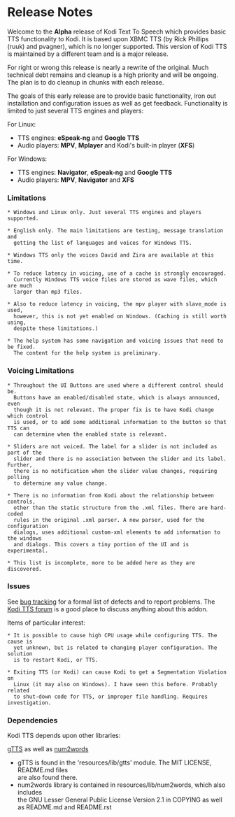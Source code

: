 Release Notes
=============
Welcome to the **Alpha** release of Kodi Text To Speech which provides basic TTS 
functionality to Kodi. It is based upon XBMC TTS (by Rick Phillips (ruuk) and pvagner),
which is no longer supported. This version of Kodi TTS is maintained by a 
different team and is a major release.

For right or wrong this release is nearly a rewrite of the original. Much technical 
debt remains and cleanup is a high priority and will be ongoing. The plan is to 
do cleanup in chunks with each release. 

The goals of this early release are to provide basic functionality, iron out
installation and configuration issues as well as get feedback. Functionality
is limited to just several TTS engines and players:

For Linux:

   * TTS engines: **eSpeak-ng** and **Google TTS**
   * Audio players: **MPV**, **Mplayer** and Kodi's built-in player (**XFS**)

For Windows:

   * TTS engines: **Navigator**, **eSpeak-ng** and **Google TTS**
   * Audio players: **MPV**, **Navigator** and **XFS**

### Limitations

    * Windows and Linux only. Just several TTS engines and players supported.

    * English only. The main limitations are testing, message translation and  
      getting the list of languages and voices for Windows TTS.

    * Windows TTS only the voices David and Zira are available at this time.

    * To reduce latency in voicing, use of a cache is strongly encouraged.  
      Currently Windows TTS voice files are stored as wave files, which are much  
      larger than mp3 files.

    * Also to reduce latency in voicing, the mpv player with slave_mode is used,  
      however, this is not yet enabled on Windows. (Caching is still worth using,  
      despite these limitations.)

    * The help system has some navigation and voicing issues that need to be fixed.
      The content for the help system is preliminary.

### Voicing Limitations

    * Throughout the UI Buttons are used where a different control should be. 
      Buttons have an enabled/disabled state, which is always announced, even  
      though it is not relevant. The proper fix is to have Kodi change which control
      is used, or to add some additional information to the button so that TTS can
      can determine when the enabled state is relevant.

    * Sliders are not voiced. The label for a slider is not included as part of the 
      slider and there is no association between the slider and its label. Further,
      there is no notification when the slider value changes, requiring polling 
      to determine any value change.

    * There is no information from Kodi about the relationship between controls,
      other than the static structure from the .xml files. There are hard-coded
      rules in the original .xml parser. A new parser, used for the configuration
      dialogs, uses additional custom-xml elements to add information to the windows
      and dialogs. This covers a tiny portion of the UI and is experimental.

    * This list is incomplete, more to be added here as they are discovered.

### Issues

See [bug tracking](https://github.com/fbacher/service.kodi.tts/issues) for a formal
list of defects and to report problems. The 
[Kodi TTS forum](https://forum.kodi.tv/showthread.php?tid=357602) is a good place to
discuss anything about this addon.

Items of particular interest:

    * It is possible to cause high CPU usage while configuring TTS. The cause is
      yet unknown, but is related to changing player configuration. The solution
      is to restart Kodi, or TTS. 

    * Exiting TTS (or Kodi) can cause Kodi to get a Segmentation Violation on 
      Linux (it may also on Windows). I have seen this before. Probably related
      to shut-down code for TTS, or improper file handling. Requires investigation.

### Dependencies

Kodi TTS depends upon other libraries:

[gTTS][2] as well as [num2words][1] 

  * gTTS is found in the 'resources/lib/gtts' module. The MIT LICENSE, README.md files  
    are also found there.
  * num2words library is contained in resources/lib/num2words, which also includes  
    the GNU Lesser General Public License Version 2.1 in COPYING as well as 
    README.md and README.rst

  [1]: https://github.com/savoirfairelinux/num2words
  [2]: https://github.com/pndurette/gTTs
